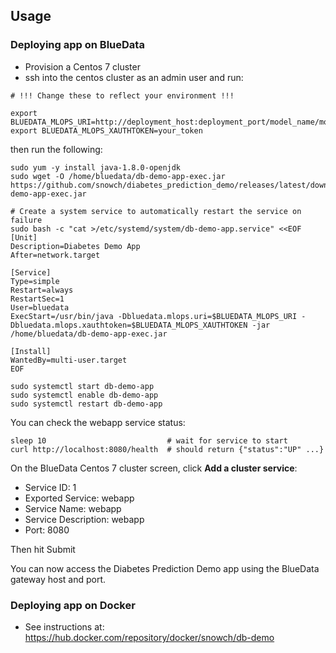 ## Usage

### Deploying app on BlueData

- Provision a Centos 7 cluster
- ssh into the centos cluster as an admin user and run:

```
# !!! Change these to reflect your environment !!!

export BLUEDATA_MLOPS_URI=http://deployment_host:deployment_port/model_name/model_version/predict
export BLUEDATA_MLOPS_XAUTHTOKEN=your_token
```

then run the following:

```
sudo yum -y install java-1.8.0-openjdk
sudo wget -O /home/bluedata/db-demo-app-exec.jar https://github.com/snowch/diabetes_prediction_demo/releases/latest/download/db-demo-app-exec.jar

# Create a system service to automatically restart the service on failure
sudo bash -c "cat >/etc/systemd/system/db-demo-app.service" <<EOF
[Unit]
Description=Diabetes Demo App
After=network.target

[Service]
Type=simple
Restart=always
RestartSec=1
User=bluedata
ExecStart=/usr/bin/java -Dbluedata.mlops.uri=$BLUEDATA_MLOPS_URI -Dbluedata.mlops.xauthtoken=$BLUEDATA_MLOPS_XAUTHTOKEN -jar /home/bluedata/db-demo-app-exec.jar

[Install]
WantedBy=multi-user.target
EOF

sudo systemctl start db-demo-app
sudo systemctl enable db-demo-app
sudo systemctl restart db-demo-app
```

You can check the webapp service status:

```
sleep 10                           # wait for service to start
curl http://localhost:8080/health  # should return {"status":"UP" ...}
```

On the BlueData Centos 7 cluster screen, click **Add a cluster service**:

- Service ID: 1
- Exported Service: webapp
- Service Name: webapp
- Service Description: webapp
- Port: 8080

Then hit Submit

You can now access the Diabetes Prediction Demo app using the BlueData gateway host and port.

### Deploying app on Docker

- See instructions at: https://hub.docker.com/repository/docker/snowch/db-demo
